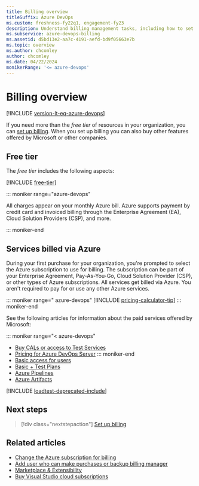 ```yaml
---
title: Billing overview
titleSuffix: Azure DevOps
ms.custom: freshness-fy22q1, engagement-fy23
description: Understand billing management tasks, including how to set up billing, make purchases, and change the Azure subscription for billing.
ms.subservice: azure-devops-billing
ms.assetid: d5bd13e2-aa7c-4191-aefd-bd9f05663e7b
ms.topic: overview
ms.author: chcomley
author: chcomley
ms.date: 04/22/2024
monikerRange: '<= azure-devops'
---
```


# Billing overview

[!INCLUDE [version-lt-eq-azure-devops](../../includes/version-lt-eq-azure-devops.md)]

If you need more than the *free tier* of resources in your organization, you can [set up billing](set-up-billing-for-your-organization-vs.md#set-up-billing). When you set up billing you can also buy other features offered by Microsoft or other companies.

## Free tier

The *free tier* includes the following aspects:

[!INCLUDE [free-tier](../../includes/free-tier.md)]

::: moniker range="azure-devops"

All charges appear on your monthly Azure bill. Azure supports payment by credit card and invoiced billing through the Enterprise Agreement (EA), Cloud Solution Providers (CSP), and more.

::: moniker-end

## Services billed via Azure

During your first purchase for your organization, you're prompted to select the Azure subscription to use for billing. The subscription can be part of your Enterprise Agreement, Pay-As-You-Go, Cloud Solution Provider (CSP), or other types of Azure subscriptions. All services get billed via Azure. You aren't required to pay for or use any other Azure services.

::: moniker range=" azure-devops"
[!INCLUDE [pricing-calculator-tip](../../includes/pricing-calculator-tip.md)]
::: moniker-end

See the following articles for information about the paid services offered by Microsoft:

::: moniker range="< azure-devops"
* [Buy CALs or access to Test Services](buy-access-tfs-test-hub.md)
* [Pricing for Azure DevOps Server](https://azure.microsoft.com/pricing/details/devops/server/)
::: moniker-end
* [Basic access for users](buy-basic-access-add-users.md)
* [Basic + Test Plans](buy-basic-access-add-users.md)
* [Azure Pipelines](../../pipelines/licensing/concurrent-jobs.md#how-much-do-parallel-jobs-cost)
* [Azure Artifacts](../../artifacts/start-using-azure-artifacts.md)

[!INCLUDE [loadtest-deprecated-include](../../test/includes/loadtest-deprecated-include.md)]

## Next steps

> [!div class="nextstepaction"]
> [Set up billing](set-up-billing-for-your-organization-vs.md#set-up-billing)

## Related articles

- [Change the Azure subscription for billing](change-azure-subscription.md)
- [Add user who can make purchases or backup billing manager](set-up-billing-for-your-organization-vs.md#give-a-user-access-to-manage-billing)
- [Marketplace & Extensibility](../../marketplace-extensibility/index.yml)
- [Buy Visual Studio cloud subscriptions](/visualstudio/subscriptions/vscloud-overview)
